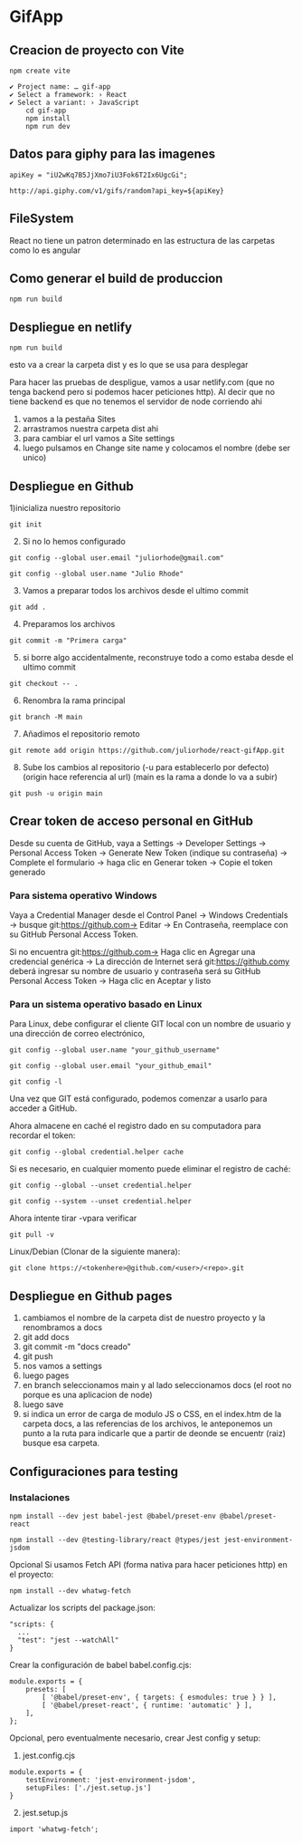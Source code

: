 # **GifApp**

## Creacion de proyecto con Vite
```
npm create vite

```

    ✔ Project name: … gif-app
    ✔ Select a framework: › React
    ✔ Select a variant: › JavaScript
        cd gif-app
        npm install
        npm run dev

## Datos para giphy para las imagenes
```
apiKey = "iU2wKq7B5JjXmo7iU3Fok6T2Ix6UgcGi";

http://api.giphy.com/v1/gifs/random?api_key=${apiKey}

```

## FileSystem
React no tiene un patron determinado en las estructura de las carpetas como lo es angular

## Como generar el build de produccion
```
npm run build
```

## Despliegue en netlify
```
npm run build
```
esto va a crear la carpeta dist y es lo que se usa para desplegar

Para hacer las pruebas de despligue, vamos a usar netlify.com (que no tenga backend pero si podemos hacer peticiones http). Al decir que no tiene backend es que no tenemos el servidor de node corriendo ahi

1) vamos a la pestaña Sites
2) arrastramos nuestra carpeta dist ahi
3) para cambiar el url vamos a Site settings
4) luego pulsamos en Change site name y colocamos el nombre (debe ser unico)

## Despliegue en Github
1)inicializa nuestro repositorio

```
git init
```

2) Si no lo hemos configurado

```
git config --global user.email "juliorhode@gmail.com"
```

```git config --global user.name "Julio Rhode"```

3) Vamos a preparar todos los archivos desde el ultimo commit

```git add .```

4) Preparamos los archivos

``` git commit -m "Primera carga" ```

5) si borre algo accidentalmente, reconstruye todo a como estaba desde el ultimo commit

``` git checkout -- . ```

6) Renombra la rama principal

``` git branch -M main ```

7) Añadimos el repositorio remoto

``` git remote add origin https://github.com/juliorhode/react-gifApp.git ```

8) Sube los cambios al repositorio (-u para establecerlo por defecto) (origin hace referencia al url) (main es la rama a donde lo va a subir) 

``` git push -u origin main ```

## Crear token de acceso personal en GitHub
Desde su cuenta de GitHub, vaya a Settings → Developer Settings → Personal Access Token → Generate New Token (indique su contraseña) → Complete el formulario → haga clic en Generar token → Copie el token generado 

### Para sistema operativo Windows
Vaya a Credential Manager  desde el Control Panel → Windows Credentials → busque git:https://github.com→ Editar → En Contraseña, reemplace con su GitHub Personal Access Token.

Si no encuentra git:https://github.com→ Haga clic en Agregar una credencial genérica → La dirección de Internet será git:https://github.comy deberá ingresar su nombre de usuario y contraseña será su GitHub Personal Access Token → Haga clic en Aceptar y listo

### Para un sistema operativo basado en Linux
Para Linux, debe configurar el cliente GIT local con un nombre de usuario y una dirección de correo electrónico,

``` git config --global user.name "your_github_username" ```

``` git config --global user.email "your_github_email" ```

``` git config -l ```

Una vez que GIT está configurado, podemos comenzar a usarlo para acceder a GitHub. 

Ahora almacene en caché el registro dado en su computadora para recordar el token:

``` git config --global credential.helper cache ```

Si es necesario, en cualquier momento puede eliminar el registro de caché:

``` git config --global --unset credential.helper ```

``` git config --system --unset credential.helper ```

Ahora intente tirar -vpara verificar

``` git pull -v ```

Linux/Debian (Clonar de la siguiente manera):

``` git clone https://<tokenhere>@github.com/<user>/<repo>.git ```

## Despliegue en Github pages
1) cambiamos el nombre de la carpeta dist de nuestro proyecto y la renombramos a docs
2) git add docs
3) git commit -m "docs creado"
4) git push
5) nos vamos a settings
6) luego pages
7) en branch seleccionamos main y al lado seleccionamos docs (el root no porque es una aplicacion de node)
8) luego save
9) si indica un error de carga de modulo JS o CSS, en el index.htm de la carpeta docs, a las referencias de los archivos, le anteponemos un punto a la ruta para indicarle que a partir de deonde se encuentr (raiz) busque esa carpeta.

## Configuraciones para testing
### Instalaciones
``` npm install --dev jest babel-jest @babel/preset-env @babel/preset-react  ```

``` npm install --dev @testing-library/react @types/jest jest-environment-jsdom ```

Opcional Si usamos Fetch API (forma nativa para hacer peticiones http) en el proyecto:

``` npm install --dev whatwg-fetch ```

Actualizar los scripts del package.json:
```  
"scripts: {
  ...
  "test": "jest --watchAll"
}
```

Crear la configuración de babel babel.config.cjs:
``` 
module.exports = {
    presets: [
        [ '@babel/preset-env', { targets: { esmodules: true } } ],
        [ '@babel/preset-react', { runtime: 'automatic' } ],
    ],
};
```

Opcional, pero eventualmente necesario, crear Jest config y setup:

1) jest.config.cjs
```  
module.exports = {
    testEnvironment: 'jest-environment-jsdom',
    setupFiles: ['./jest.setup.js']
}
```

2) jest.setup.js
``` 
import 'whatwg-fetch';
```